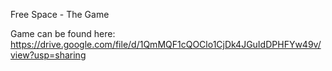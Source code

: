 Free Space - The Game

Game can be found here: https://drive.google.com/file/d/1QmMQF1cQOClo1CjDk4JGuIdDPHFYw49v/view?usp=sharing
